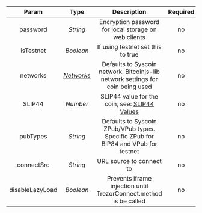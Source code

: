 |              Param               |   Type    |                         Description                          | Required |
| :------------------------------: | :-------: | :----------------------------------------------------------: | :------: |
| password  |           *String*            |     Encryption password for local storage on web clients     |    no    |
| isTestnet |           *Boolean*           |              If using testnet set this to true               |    no    |
| networks  | [*Networks*](types/#networks) | Defaults to Syscoin network. Bitcoinjs-lib network settings for coin being used |    no    |
|  SLIP44   |           *Number*            | SLIP44 value for the coin, see: [SLIP44 Values](https://github.com/satoshilabs/slips/blob/master/slip-0044.md) |    no    |
| pubTypes  |           *String*            | Defaults to Syscoin ZPub/VPub types. Specific ZPub for BIP84 and VPub for testnet |    no    |
| connectSrc | *String* | URL source to connect to | no |
| disableLazyLoad | *Boolean* | Prevents iframe injection until TrezorConnect.method is be called | no |

